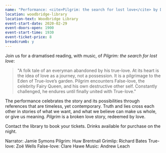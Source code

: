 ```yaml
---
name: "Performance: <cite>Pilgrim: the search for lost love</cite> by Dominic Shea & Andrew Leach"
location: woodbridge-library
location-text: Woodbridge Library
event-start-date: 2020-02-29
event-doors-open: 1900
event-start-time: 1930
event-ticket-price: 8
breadcrumb: y
---
```


Join us for a dramatised reading, with music, of <cite>Pilgrim: the search for lost love</cite>:

> "A folk tale of an everyman abandoned by his true-love. At its heart is the idea of love as a journey, not a possession. It is a pilgrimage to the Eden of True-love’s garden. Pilgrim encounters False-love, the celebrity Fairy Queen, and his own destructive other self. Constantly challenged, he endures until finally united with True-love."

The performance celebrates the story and its possibilities through references that are timeless, yet contemporary. Truth and lies cross each other in stories of what we want, and what we believe can make us whole, or give us meaning. <cite>Pilgrim</cite> is a broken love story, redeemed by love.

Contact the library to book your tickets. Drinks available for purchase on the night.

Narrator: Jamie Symons
Pilgrim: Huw Brentnall
Grimlip: Richard Bates
True-love: Zoë Wells
False-love: Clare Hawe
Music: Andrew Leach
